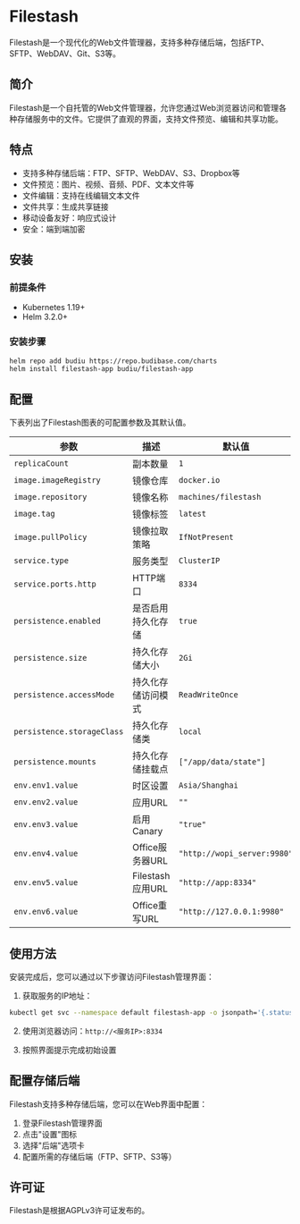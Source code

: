 # Filestash

Filestash是一个现代化的Web文件管理器，支持多种存储后端，包括FTP、SFTP、WebDAV、Git、S3等。

## 简介

Filestash是一个自托管的Web文件管理器，允许您通过Web浏览器访问和管理各种存储服务中的文件。它提供了直观的界面，支持文件预览、编辑和共享功能。

## 特点

- 支持多种存储后端：FTP、SFTP、WebDAV、S3、Dropbox等
- 文件预览：图片、视频、音频、PDF、文本文件等
- 文件编辑：支持在线编辑文本文件
- 文件共享：生成共享链接
- 移动设备友好：响应式设计
- 安全：端到端加密

## 安装

### 前提条件

- Kubernetes 1.19+
- Helm 3.2.0+

### 安装步骤

```bash
helm repo add budiu https://repo.budibase.com/charts
helm install filestash-app budiu/filestash-app
```

## 配置

下表列出了Filestash图表的可配置参数及其默认值。

| 参数 | 描述 | 默认值 |
| ---- | ---- | ------ |
| `replicaCount` | 副本数量 | `1` |
| `image.imageRegistry` | 镜像仓库 | `docker.io` |
| `image.repository` | 镜像名称 | `machines/filestash` |
| `image.tag` | 镜像标签 | `latest` |
| `image.pullPolicy` | 镜像拉取策略 | `IfNotPresent` |
| `service.type` | 服务类型 | `ClusterIP` |
| `service.ports.http` | HTTP端口 | `8334` |
| `persistence.enabled` | 是否启用持久化存储 | `true` |
| `persistence.size` | 持久化存储大小 | `2Gi` |
| `persistence.accessMode` | 持久化存储访问模式 | `ReadWriteOnce` |
| `persistence.storageClass` | 持久化存储类 | `local` |
| `persistence.mounts` | 持久化存储挂载点 | `["/app/data/state"]` |
| `env.env1.value` | 时区设置 | `Asia/Shanghai` |
| `env.env2.value` | 应用URL | `""` |
| `env.env3.value` | 启用Canary | `"true"` |
| `env.env4.value` | Office服务器URL | `"http://wopi_server:9980"` |
| `env.env5.value` | Filestash应用URL | `"http://app:8334"` |
| `env.env6.value` | Office重写URL | `"http://127.0.0.1:9980"` |

## 使用方法

安装完成后，您可以通过以下步骤访问Filestash管理界面：

1. 获取服务的IP地址：

```bash
kubectl get svc --namespace default filestash-app -o jsonpath='{.status.loadBalancer.ingress[0].ip}'
```

2. 使用浏览器访问：`http://<服务IP>:8334`

3. 按照界面提示完成初始设置

## 配置存储后端

Filestash支持多种存储后端，您可以在Web界面中配置：

1. 登录Filestash管理界面
2. 点击"设置"图标
3. 选择"后端"选项卡
4. 配置所需的存储后端（FTP、SFTP、S3等）

## 许可证

Filestash是根据AGPLv3许可证发布的。 
